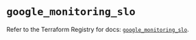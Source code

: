 # `google_monitoring_slo`

Refer to the Terraform Registry for docs: [`google_monitoring_slo`](https://registry.terraform.io/providers/hashicorp/google-beta/5.38.0/docs/resources/google_monitoring_slo).
